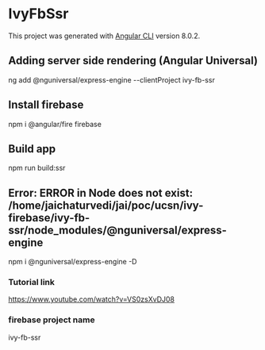 # IvyFbSsr

This project was generated with [Angular CLI](https://github.com/angular/angular-cli) version 8.0.2.

## Adding server side rendering (Angular Universal)

ng add @nguniversal/express-engine --clientProject ivy-fb-ssr

## Install firebase

npm i @angular/fire firebase

## Build app

npm run build:ssr

## Error: ERROR in Node does not exist: /home/jaichaturvedi/jai/poc/ucsn/ivy-firebase/ivy-fb-ssr/node_modules/@nguniversal/express-engine

npm i @nguniversal/express-engine -D




### Tutorial link

https://www.youtube.com/watch?v=VS0zsXvDJ08


### firebase project name

ivy-fb-ssr
